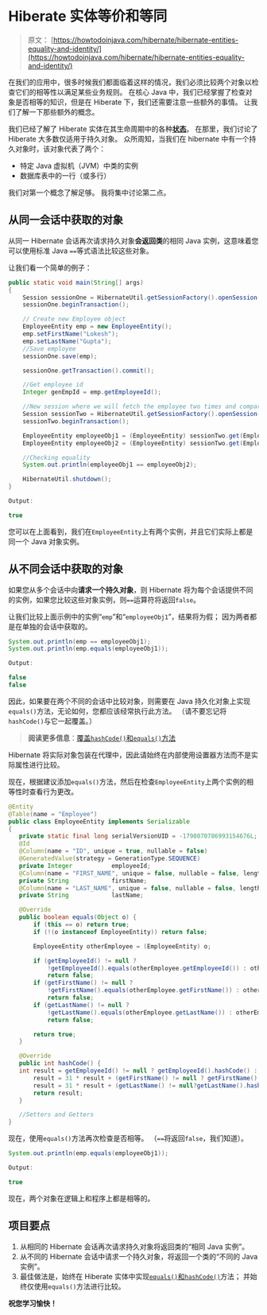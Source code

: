 # Hiberate 实体等价和等同

> 原文： [https://howtodoinjava.com/hibernate/hibernate-entities-equality-and-identity/](https://howtodoinjava.com/hibernate/hibernate-entities-equality-and-identity/)

在我们的应用中，很多时候我们都面临着这样的情况，我们必须比较两个对象以检查它们的相等性以满足某些业务规则。 在核心 Java 中，我们已经掌握了检查对象是否相等的知识，但是在 Hiberate 下，我们还需要注意一些额外的事情。 让我们了解一下那些额外的概念。

我们已经了解了 Hiberate 实体在其生命周期中的各种[**状态**](//howtodoinjava.com/hibernate/hibernate-entity-persistence-lifecycle-states/ "Hibernate Entity / Persistence LifeCycle States")。 在那里，我们讨论了 Hiberate 大多数仅适用于持久对象。 众所周知，当我们在 hibernate 中有一个持久对象时，该对象代表了两个：

*   特定 Java 虚拟机（JVM）中类的实例
*   数据库表中的一行（或多行）

我们对第一个概念了解足够。 我将集中讨论第二点。

## 从同一会话中获取的对象

从同一 Hibernate 会话再次请求持久对象**会返回类**的相同 Java 实例，这意味着您可以使用标准 Java `==`等式语法比较这些对象。

让我们看一个简单的例子：

```java
public static void main(String[] args)
{
	Session sessionOne = HibernateUtil.getSessionFactory().openSession();
	sessionOne.beginTransaction();

	// Create new Employee object
	EmployeeEntity emp = new EmployeeEntity();
	emp.setFirstName("Lokesh");
	emp.setLastName("Gupta");
	//Save employee
	sessionOne.save(emp);

	sessionOne.getTransaction().commit();

	//Get employee id
	Integer genEmpId = emp.getEmployeeId();

	//New session where we will fetch the employee two times and compare the objects
	Session sessionTwo = HibernateUtil.getSessionFactory().openSession();
	sessionTwo.beginTransaction();

	EmployeeEntity employeeObj1 = (EmployeeEntity) sessionTwo.get(EmployeeEntity.class, genEmpId);
	EmployeeEntity employeeObj2 = (EmployeeEntity) sessionTwo.get(EmployeeEntity.class, genEmpId);

	//Checking equality 
	System.out.println(employeeObj1 == employeeObj2);

	HibernateUtil.shutdown();
}

Output:

true

```

您可以在上面看到，我们在`EmployeeEntity`上有两个实例，并且它们实际上都是同一个 Java 对象实例。

## 从不同会话中获取的对象

如果您从多个会话中向**请求一个持久对象**，则 Hibernate 将为每个会话提供不同的实例，如果您比较这些对象实例，则`==`运算符将返回`false`。

让我们比较上面示例中的实例“`emp`”和“`employeeObj1`”，结果将为假； 因为两者都是在单独的会话中获取的。

```java
System.out.println(emp == employeeObj1);
System.out.println(emp.equals(employeeObj1));

Output:

false
false

```

因此，如果要在两个不同的会话中比较对象，则需要在 Java 持久化对象上实现`equals()`方法，无论如何，您都应该经常执行此方法。 （请不要忘记将`hashCode()`与它一起覆盖。）

> **阅读更多信息**：[覆盖`hashCode()`和`equals()`方法](//howtodoinjava.com/java/related-concepts/working-with-hashcode-and-equals-methods-in-java/ "Working with hashCode and equals methods in java")

Hibernate 将实际对象包装在代理中，因此请始终在内部使用设置器方法而不是实际属性进行比较。

现在，根据建议添加`equals()`方法，然后在检查`EmployeeEntity`上两个实例的相等性时查看行为更改。

```java
@Entity
@Table(name = "Employee")
public class EmployeeEntity implements Serializable
{
   private static final long serialVersionUID = -1798070786993154676L;
   @Id
   @Column(name = "ID", unique = true, nullable = false)
   @GeneratedValue(strategy = GenerationType.SEQUENCE)
   private Integer           employeeId;
   @Column(name = "FIRST_NAME", unique = false, nullable = false, length = 100)
   private String            firstName;
   @Column(name = "LAST_NAME", unique = false, nullable = false, length = 100)
   private String            lastName;

   @Override
   public boolean equals(Object o) {
       if (this == o) return true;
       if (!(o instanceof EmployeeEntity)) return false;

       EmployeeEntity otherEmployee = (EmployeeEntity) o;

       if (getEmployeeId() != null ?
           !getEmployeeId().equals(otherEmployee.getEmployeeId()) : otherEmployee.getEmployeeId() != null)
           return false;
       if (getFirstName() != null ?
           !getFirstName().equals(otherEmployee.getFirstName()) : otherEmployee.getFirstName() != null)
           return false;
       if (getLastName() != null ?
           !getLastName().equals(otherEmployee.getLastName()) : otherEmployee.getLastName() != null)
           return false;

       return true;
   }

   @Override
   public int hashCode() {
   int result = getEmployeeId() != null ? getEmployeeId().hashCode() : 0;
       result = 31 * result + (getFirstName() != null ? getFirstName().hashCode() : 0);
       result = 31 * result + (getLastName() != null?getLastName().hashCode() : 0);
       return result;
   }

   //Setters and Getters
}

```

现在，使用`equals()`方法再次检查是否相等。 （`==`将返回`false`，我们知道）。

```java
System.out.println(emp.equals(employeeObj1));

Output:

true

```

现在，两个对象在逻辑上和程序上都是相等的。

## 项目要点

1.  从相同的 Hibernate 会话再次请求持久对象将返回类的“相同 Java 实例”。
2.  从不同的 Hibernate 会话中请求一个持久对象，将返回一个类的“不同的 Java 实例”。
3.  最佳做法是，始终在 Hiberate 实体中实现[`equals()`和`hashCode()`](//howtodoinjava.com/java/related-concepts/working-with-hashcode-and-equals-methods-in-java/ "Working with hashCode and equals methods in java")方法； 并始终仅使用`equals()`方法进行比较。

**祝您学习愉快！**